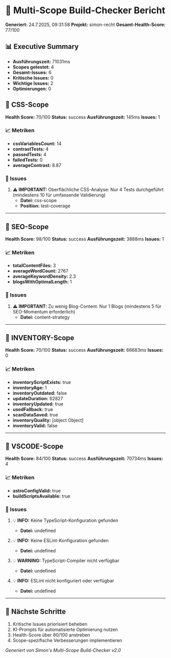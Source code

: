 # 🚀 Multi-Scope Build-Checker Bericht

**Generiert:** 24.7.2025, 09:31:58
**Projekt:** simon-recht
**Gesamt-Health-Score:** 77/100

## 📊 Executive Summary

- **Ausführungszeit:** 71031ms
- **Scopes getestet:** 4
- **Gesamt-Issues:** 6
- **Kritische Issues:** 0
- **Wichtige Issues:** 2
- **Optimierungen:** 0

## 🎯 CSS-Scope

**Health Score:** 70/100
**Status:** success
**Ausführungszeit:** 145ms
**Issues:** 1

### 📈 Metriken

- **cssVariablesCount:** 14
- **contrastTests:** 4
- **passedTests:** 4
- **failedTests:** 0
- **averageContrast:** 8.87

### 🚨 Issues

1. ⚠️ **IMPORTANT:** Oberflächliche CSS-Analyse: Nur 4 Tests durchgeführt (mindestens 10 für umfassende Validierung)
   - **Datei:** css-scope
   - **Position:** test-coverage

---

## 🎯 SEO-Scope

**Health Score:** 98/100
**Status:** success
**Ausführungszeit:** 3888ms
**Issues:** 1

### 📈 Metriken

- **totalContentFiles:** 3
- **averageWordCount:** 2767
- **averageKeywordDensity:** 2.3
- **blogsWithOptimalLength:** 1

### 🚨 Issues

1. ⚠️ **IMPORTANT:** Zu wenig Blog-Content: Nur 1 Blogs (mindestens 5 für SEO-Momentum erforderlich)
   - **Datei:** content-strategy

---

## 🎯 INVENTORY-Scope

**Health Score:** 70/100
**Status:** success
**Ausführungszeit:** 66683ms
**Issues:** 0

### 📈 Metriken

- **inventoryScriptExists:** true
- **inventoryAge:** 1
- **inventoryOutdated:** false
- **updateDuration:** 62827
- **inventoryUpdated:** true
- **usedFallback:** true
- **scanDataSaved:** true
- **inventoryQuality:** [object Object]
- **inventoryValid:** false

---

## 🎯 VSCODE-Scope

**Health Score:** 84/100
**Status:** success
**Ausführungszeit:** 70734ms
**Issues:** 4

### 📈 Metriken

- **astroConfigValid:** true
- **buildScriptsAvailable:** true

### 🚨 Issues

1. 💡 **INFO:** Keine TypeScript-Konfiguration gefunden
   - **Datei:** undefined

2. 💡 **INFO:** Keine ESLint-Konfiguration gefunden
   - **Datei:** undefined

3. 💡 **WARNING:** TypeScript-Compiler nicht verfügbar
   - **Datei:** undefined

4. 💡 **INFO:** ESLint nicht konfiguriert oder verfügbar
   - **Datei:** undefined

---

## 🔗 Nächste Schritte

1. Kritische Issues priorisiert beheben
2. KI-Prompts für automatisierte Optimierung nutzen
3. Health-Score über 80/100 anstreben
4. Scope-spezifische Verbesserungen implementieren

*Generiert von Simon's Multi-Scope Build-Checker v2.0*
